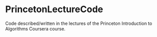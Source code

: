 PrincetonLectureCode
====================

Code described/written in the lectures of the Princeton Introduction to Algorithms Coursera course.
